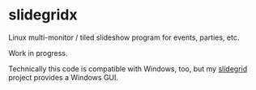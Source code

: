 # slidegridx

Linux multi-monitor / tiled slideshow program for events, parties, etc.

Work in progress.

Technically this code is compatible with Windows, too, but my [slidegrid](https://github.com/MV10/slidegrid) project provides a Windows GUI.
